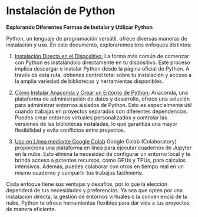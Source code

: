 

# Instalación de Python

**Explorando Diferentes Formas de Instalar y Utilizar Python**

Python, un lenguaje de programación versátil, ofrece diversas maneras de instalación y uso. En este documento, exploraremos tres enfoques distintos:


1. [Instalación Directa en el Dispositivo:](https://github.com/pjrios/Python-101/blob/main/Documentaci%C3%B3n/Instalaci%C3%B3n/Instalaci%C3%B3n%20Directa%20en%20el%20Dispositivo.md)
   La forma más común de comenzar con Python es instalándolo directamente en tu dispositivo. Este proceso implica descargar e instalar Python desde la página oficial de Python. A través de esta ruta, obtienes control total sobre tu instalación y acceso a la amplia variedad de bibliotecas y herramientas disponibles.

2. [Cómo Instalar Anaconda y Crear un Entorno de Python:](https://github.com/pjrios/Python-101/blob/main/Documentaci%C3%B3n/Instalaci%C3%B3n/C%C3%B3mo%20Instalar%20Anaconda%20y%20Crear%20un%20Entorno%20de%20Python.md)
   Anaconda, una plataforma de administración de datos y desarrollo, ofrece una solución para administrar entornos aislados de Python. Esto es especialmente útil cuando trabajas en proyectos separados con diferentes dependencias. Puedes crear entornos virtuales personalizados y controlar las versiones de las bibliotecas instaladas, lo que garantiza una mayor flexibilidad y evita conflictos entre proyectos.

3. [Uso en Línea mediante Google Colab](https://github.com/pjrios/Python-101/blob/main/Documentaci%C3%B3n/Instalaci%C3%B3n/Uso%20en%20L%C3%ADnea%20mediante%20Google%20Colab.md)
   Google Colab (Colaboratory) proporciona una plataforma en línea para ejecutar cuadernos de Jupyter en la nube. Esto elimina la necesidad de configurar un entorno local y te brinda acceso a potentes recursos, como GPUs y TPUs, para cálculos intensivos. Además, puedes colaborar con otros en tiempo real en un mismo cuaderno y compartir tus trabajos fácilmente.

Cada enfoque tiene sus ventajas y desafíos, por lo que la elección dependerá de tus necesidades y preferencias. Ya sea que optes por una instalación directa, la gestión de entornos virtuales o la conveniencia de la nube, Python te ofrece herramientas flexibles para dar vida a tus proyectos de manera eficiente.


